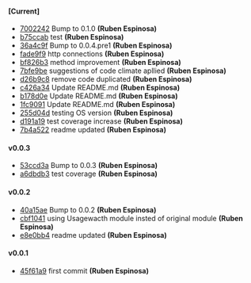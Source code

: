 
#### [Current]
 * [7002242](../../commit/7002242) Bump to 0.1.0 __(Ruben Espinosa)__
 * [b75ccab](../../commit/b75ccab) test __(Ruben Espinosa)__
 * [36a4c9f](../../commit/36a4c9f) Bump to 0.0.4.pre1 __(Ruben Espinosa)__
 * [fade9f9](../../commit/fade9f9) http connections __(Ruben Espinosa)__
 * [bf826b3](../../commit/bf826b3) method improvement __(Ruben Espinosa)__
 * [7bfe9be](../../commit/7bfe9be) suggestions of code climate apllied __(Ruben Espinosa)__
 * [d26b9c8](../../commit/d26b9c8) remove code duplicated __(Ruben Espinosa)__
 * [c426a34](../../commit/c426a34) Update README.md __(Ruben Espinosa)__
 * [b178d0e](../../commit/b178d0e) Update README.md __(Ruben Espinosa)__
 * [1fc9091](../../commit/1fc9091) Update README.md __(Ruben Espinosa)__
 * [255d04d](../../commit/255d04d) testing OS version __(Ruben Espinosa)__
 * [d191a19](../../commit/d191a19) test coverage increase __(Ruben Espinosa)__
 * [7b4a522](../../commit/7b4a522) readme updated __(Ruben Espinosa)__

#### v0.0.3
 * [53ccd3a](../../commit/53ccd3a) Bump to 0.0.3 __(Ruben Espinosa)__
 * [a6dbdb3](../../commit/a6dbdb3) test coverage __(Ruben Espinosa)__

#### v0.0.2
 * [40a15ae](../../commit/40a15ae) Bump to 0.0.2 __(Ruben Espinosa)__
 * [cbf1041](../../commit/cbf1041) using Usagewacth module insted of original module __(Ruben Espinosa)__
 * [e8e0bb4](../../commit/e8e0bb4) readme updated __(Ruben Espinosa)__

#### v0.0.1
 * [45f61a9](../../commit/45f61a9) first commit __(Ruben Espinosa)__
